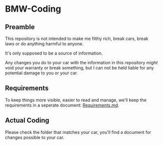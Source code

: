 # BMW-Coding

## Preamble

This repository is not intended to make me filthy rich, break cars, break laws or do anything harmful to anyone.

It's only supposed to be a source of information.

Any changes you do to your car with the information in this repository _might_ void your warranty or break something, but I can not be held liable for any potential damage to you or your car.

## Requirements

To keep things more visible, easier to read and manage, we'll keep the requirements in a seperate document: [Requirements.md](https://github.com/Korni22/BMW-Coding/Requirements.md).

## Actual Coding

Please check the folder that matches your car, you'll find a document for changes possible to your car.
